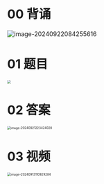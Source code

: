 # 00 背诵

![image-20240922084255616](C:\Users\Administrator\AppData\Roaming\Typora\typora-user-images\image-20240922084255616.png)



# 01 题目

<img src="https://cvp.oss-cn-shanghai.aliyuncs.com/202409121822527.png" style="zoom:50%;" />





# 02 答案

<img src="https://cvp.oss-cn-shanghai.aliyuncs.com/202409212234298.png" alt="image-20240921223424028" style="zoom:50%;" />



# 03 视频

<img src="https://cvp.oss-cn-shanghai.aliyuncs.com/202409131109450.png" alt="image-20240913110929284" style="zoom:50%;" />
